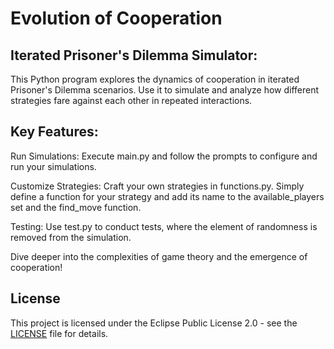 # Evolution of Cooperation


## Iterated Prisoner's Dilemma Simulator:

This Python program explores the dynamics of cooperation in iterated Prisoner's Dilemma scenarios. Use it to simulate and analyze how different strategies fare against each other in repeated interactions.


## Key Features:

Run Simulations: Execute main.py and follow the prompts to configure and run your simulations.
    
Customize Strategies: Craft your own strategies in functions.py. Simply define a function for your strategy and add its name to the available_players set and the find_move function.
    
Testing: Use test.py to conduct tests, where the element of randomness is removed from the simulation.


Dive deeper into the complexities of game theory and the emergence of cooperation!


## License

This project is licensed under the Eclipse Public License 2.0 - see the [LICENSE](LICENSE) file for details.
